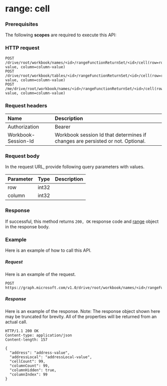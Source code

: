 # range: cell


### Prerequisites
The following **scopes** are required to execute this API: 
### HTTP request
<!-- { "blockType": "ignored" } -->
```http
POST /drive/root/workbook/names/<id>/rangeFunctionReturnSet/<id>/cell(row=row-value, column=column-value)
POST /drive/root/workbook/tables/<id>/rangeFunctionReturnSet/<id>/cell(row=row-value, column=column-value)
POST /me/drive/root/workbook/names/<id>/rangeFunctionReturnSet/<id>/cell(row=row-value, column=column-value)

```
### Request headers
| Name       | Description|
|:---------------|:----------|
| Authorization  | Bearer <code>|
| Workbook-Session-Id  | Workbook session Id that determines if changes are persisted or not. Optional.|

### Request body
In the request URL, provide following query parameters with values.

| Parameter	   | Type	|Description|
|:---------------|:--------|:----------|
|row|int32||
|column|int32||

### Response
If successful, this method returns `200, OK` response code and [range](../resources/range.md) object in the response body.

### Example
Here is an example of how to call this API.
##### Request
Here is an example of the request.
<!-- {
  "blockType": "request",
  "name": "range_cell"
}-->
```http
POST https://graph.microsoft.com/v1.0/drive/root/workbook/names/<id>/rangeFunctionReturnSet/<id>/cell
```

##### Response
Here is an example of the response. Note: The response object shown here may be truncated for brevity. All of the properties will be returned from an actual call.
<!-- {
  "blockType": "response",
  "truncated": true,
  "@odata.type": "microsoft.graph.range"
} -->
```http
HTTP/1.1 200 OK
Content-type: application/json
Content-length: 157

{
  "address": "address-value",
  "addressLocal": "addressLocal-value",
  "cellCount": 99,
  "columnCount": 99,
  "columnHidden": true,
  "columnIndex": 99
}
```

<!-- uuid: 8fcb5dbc-d5aa-4681-8e31-b001d5168d79
2015-10-25 14:57:30 UTC -->
<!-- {
  "type": "#page.annotation",
  "description": "range: cell",
  "keywords": "",
  "section": "documentation",
  "tocPath": ""
}-->
